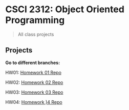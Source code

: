 # CSCI 2312: Object Oriented Programming

> All class projects

## Projects

**Go to different branches:**

HW01: [Homework 01 Repo](https://github.com/prinnpy/object_oriented_pro/tree/HW01)

HW02: [Homework 02 Repo](https://github.com/prinnpy/object_oriented_pro/tree/HW02)

HW03: [Homework 03 Repo](https://github.com/prinnpy/object_oriented_pro/tree/HW03)

HW04: [Homework )4 Repo](https://github.com/prinnpy/object_oriented_pro/tree/HW04)
